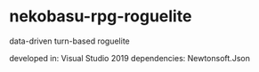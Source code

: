 # nekobasu-rpg-roguelite
data-driven turn-based roguelite

developed in: Visual Studio 2019  dependencies: Newtonsoft.Json
